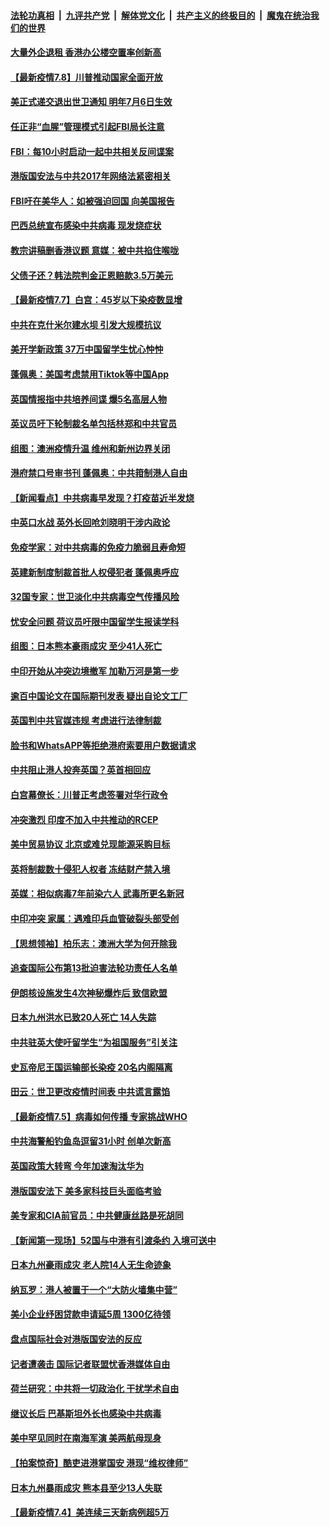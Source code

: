 

####  [法轮功真相](../../../../basic/blob/master/README.md?t=07081202) &nbsp;|&nbsp; [九评共产党](../../../../9ping.md/blob/master/README.md?t=07081202) &nbsp;|&nbsp; [解体党文化](../../../../jtdwh.md/blob/master/README.md?t=07081202)  &nbsp;|&nbsp; [共产主义的终极目的](../../../../gczydzjmd.md/blob/master/README.md?t=07081202) &nbsp;|&nbsp; [魔鬼在统治我们的世界](../../../../mgztzwmdsj.md/blob/master/README.md?t=07081202) 

#### [大量外企退租 香港办公楼空置率创新高](../pages/nsc418/n12240111.md?t=07081202) 

#### [【最新疫情7.8】川普推动国家全面开放](../pages/nsc418/n12239975.md?t=07081202) 

#### [美正式递交退出世卫通知 明年7月6日生效](../pages/nsc418/n12239902.md?t=07081202) 

#### [任正非“血腥”管理模式引起FBI局长注意](../pages/nsc418/n12239966.md?t=07081202) 

#### [FBI：每10小时启动一起中共相关反间谍案](../pages/nsc418/n12239799.md?t=07081202) 

#### [港版国安法与中共2017年网络法紧密相关](../pages/nsc418/n12239427.md?t=07081202) 

#### [FBI吁在美华人：如被强迫回国 向美国报告](../pages/nsc418/n12239450.md?t=07081202) 

#### [巴西总统宣布感染中共病毒 现发烧症状](../pages/nsc418/n12239468.md?t=07081202) 

#### [教宗讲稿删香港议题 意媒：被中共掐住喉咙](../pages/nsc418/n12239424.md?t=07081202) 

#### [父债子还？韩法院判金正恩赔款3.5万美元](../pages/nsc418/n12239338.md?t=07081202) 

#### [【最新疫情7.7】白宫：45岁以下染疫数显增](../pages/nsc418/n12237581.md?t=07081202) 

#### [中共在克什米尔建水坝 引发大规模抗议](../pages/nsc418/n12239209.md?t=07081202) 

#### [美开学新政策 37万中国留学生忧心忡忡](../pages/nsc418/n12239233.md?t=07081202) 

#### [蓬佩奥：美国考虑禁用Tiktok等中国App](../pages/nsc418/n12238644.md?t=07081202) 

#### [英国情报指中共培养间谍 爆5名高层人物](../pages/nsc418/n12238557.md?t=07081202) 

#### [英议员吁下轮制裁名单包括林郑和中共官员](../pages/nsc418/n12238655.md?t=07081202) 

#### [组图：澳洲疫情升温 维州和新州边界关闭](../pages/nsc418/n12236420.md?t=07081202) 

#### [港府禁口号审书刊 蓬佩奥：中共箝制港人自由](../pages/nsc418/n12238057.md?t=07081202) 

#### [【新闻看点】中共病毒早发现？打疫苗近半发烧](../pages/nsc418/n12237234.md?t=07081202) 

#### [中英口水战 英外长回呛刘晓明干涉内政论](../pages/nsc418/n12237345.md?t=07081202) 

#### [免疫学家：对中共病毒的免疫力脆弱且寿命短](../pages/nsc418/n12237337.md?t=07081202) 

#### [英建新制度制裁首批人权侵犯者 蓬佩奥呼应](../pages/nsc418/n12237281.md?t=07081202) 

#### [32国专家：世卫淡化中共病毒空气传播风险](../pages/nsc418/n12237248.md?t=07081202) 

#### [忧安全问题 荷议员吁限中国留学生报读学科](../pages/nsc418/n12236937.md?t=07081202) 

#### [组图：日本熊本豪雨成灾 至少41人死亡](../pages/nsc418/n12235775.md?t=07081202) 

#### [中印开始从冲突边境撤军 加勒万河是第一步](../pages/nsc418/n12236708.md?t=07081202) 

#### [逾百中国论文在国际期刊发表 疑出自论文工厂](../pages/nsc418/n12236843.md?t=07081202) 

#### [英国判中共官媒违规 考虑进行法律制裁](../pages/nsc418/n12236722.md?t=07081202) 

#### [脸书和WhatsAPP等拒绝港府索要用户数据请求](../pages/nsc418/n12236669.md?t=07081202) 

#### [中共阻止港人投奔英国？英首相回应](../pages/nsc418/n12236576.md?t=07081202) 

#### [白宫幕僚长：川普正考虑签署对华行政令](../pages/nsc418/n12236557.md?t=07081202) 

#### [冲突激烈 印度不加入中共推动的RCEP](../pages/nsc418/n12236439.md?t=07081202) 

#### [美中贸易协议 北京或难兑现能源采购目标](../pages/nsc418/n12236355.md?t=07081202) 

#### [英将制裁数十侵犯人权者 冻结财产禁入境](../pages/nsc418/n12235718.md?t=07081202) 

#### [英媒：相似病毒7年前染六人 武毒所更名新冠](../pages/nsc418/n12235338.md?t=07081202) 

#### [中印冲突 家属：遇难印兵血管破裂头部受创](../pages/nsc418/n12235064.md?t=07081202) 

#### [【思想领袖】柏乐志：澳洲大学为何开除我](../pages/nsc418/n12174002.md?t=07081202) 

#### [追查国际公布第13批迫害法轮功责任人名单](../pages/nsc418/n12234695.md?t=07081202) 

#### [伊朗核设施发生4次神秘爆炸后 致信欧盟](../pages/nsc418/n12234576.md?t=07081202) 

#### [日本九州洪水已致20人死亡 14人失踪](../pages/nsc418/n12234452.md?t=07081202) 

#### [中共驻英大使吁留学生“为祖国服务”引关注](../pages/nsc418/n12234465.md?t=07081202) 

#### [史瓦帝尼王国运输部长染疫 20名内阁隔离](../pages/nsc418/n12234363.md?t=07081202) 

#### [田云：世卫更改疫情时间表 中共谎言露馅](../pages/nsc418/n12233381.md?t=07081202) 

#### [【最新疫情7.5】病毒如何传播 专家挑战WHO](../pages/nsc418/n12229032.md?t=07081202) 

#### [中共海警船钓鱼岛逗留31小时 创单次新高](../pages/nsc418/n12234085.md?t=07081202) 

#### [英国政策大转弯 今年加速淘汰华为](../pages/nsc418/n12234119.md?t=07081202) 

#### [港版国安法下 美多家科技巨头面临考验](../pages/nsc418/n12233224.md?t=07081202) 

#### [美专家和CIA前官员：中共健康丝路是死胡同](../pages/nsc418/n12217750.md?t=07081202) 

#### [【新闻第一现场】52国与中港有引渡条约 入境可送中](../pages/nsc418/n12233532.md?t=07081202) 

#### [日本九州豪雨成灾 老人院14人无生命迹象](../pages/nsc418/n12233270.md?t=07081202) 

#### [纳瓦罗：港人被置于一个“大防火墙集中营”](../pages/nsc418/n12233112.md?t=07081202) 

#### [美小企业纾困贷款申请延5周 1300亿待领](../pages/nsc418/n12233039.md?t=07081202) 

#### [盘点国际社会对港版国安法的反应](../pages/nsc418/n12232843.md?t=07081202) 

#### [记者遭袭击 国际记者联盟忧香港媒体自由](../pages/nsc418/n12232815.md?t=07081202) 

#### [荷兰研究：中共将一切政治化 干扰学术自由](../pages/nsc418/n12232716.md?t=07081202) 

#### [继议长后 巴基斯坦外长也感染中共病毒](../pages/nsc418/n12232661.md?t=07081202) 

#### [美中罕见同时在南海军演 美两航母现身](../pages/nsc418/n12232618.md?t=07081202) 

#### [【拍案惊奇】酷吏进港掌国安 港现“维权律师”](../pages/nsc418/n12231629.md?t=07081202) 

#### [日本九州暴雨成灾 熊本县至少13人失联](../pages/nsc418/n12232227.md?t=07081202) 

#### [【最新疫情7.4】美连续三天新病例超5万](../pages/nsc418/n12231687.md?t=07081202) 

